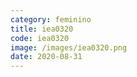 ```yaml
---
category: feminino
title: iea0320
code: iea0320
image: /images/iea0320.png
date: 2020-08-31
---
```

